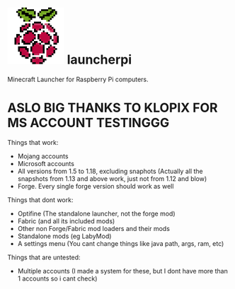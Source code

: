 # ![alt text](https://github.com/gl91306/launcherpi/blob/main/icon.png?raw=true) launcherpi 
Minecraft Launcher for Raspberry Pi computers.
# ASLO BIG THANKS TO KLOPIX FOR MS ACCOUNT TESTINGGG
Things that work:
 - Mojang accounts
 - Microsoft accounts
 - All versions from 1.5 to 1.18, excluding snaphots (Actually all the snapshots from 1.13 and above work, just not from 1.12 and blow)
 - Forge. Every single forge version should work as well

Things that dont work:
 - Optifine (The standalone launcher, not the forge mod)
 - Fabric (and all its included mods)
 - Other non Forge/Fabric mod loaders and their mods
 - Standalone mods (eg LabyMod)
 - A settings menu (You cant change things like java path, args, ram, etc)

Things that are untested:
 - Multiple accounts (I made a system for these, but I dont have more than 1 accounts so i cant check)
